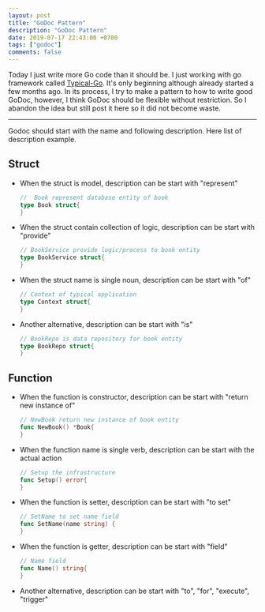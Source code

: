 ```yaml
---
layout: post
title: "GoDoc Pattern"
description: "GoDoc Pattern"
date: 2019-07-17 22:43:00 +0700
tags: ["godoc"]
comments: false
---
```


Today I just write more Go code than it should be. I just working with go framework called [Typical-Go](https://typical-go.github.io/). It's only beginning although already started a few months ago. In its process, I try to make a pattern to how to write good GoDoc, however, I think GoDoc should be flexible without restriction. So I abandon the idea but still post it here so it did not become waste. 

--- 

Godoc should start with the name and following description. Here list of description example. 

## Struct

- When the struct is model, description can be start with "represent"
    ```go
    //  Book represent database entity of book
    type Book struct{
    }
    ```
- When the struct contain collection of logic, description can be start with "provide"
    ```go
    // BookService provide logic/process to book entity
    type BookService struct{
    }
    ```
- When the struct name is single noun, description can be start with "of"
    ```go
    // Context of typical application
    type Context struct{
    }
    ```
- Another alternative, description can be start with "is"
    ```go
    // BookRepo is data repository for book entity
    type BookRepo struct{
    }
    ```

## Function

- When the function is constructor, description can be start with "return new instance of"
    ```go
    // NewBook return new instance of book entity
    func NewBook() *Book{
    }
    ```
- When the function name is single verb, description can be start with the actual action
    ```go
    // Setup the infrastructure
    func Setup() error{
    }
    ```
- When the function is setter, description can be start with "to set"
    ```go
    // SetName to set name field
    func SetName(name string) {
    }
    ```
- When the function is getter, description can be start with "field"
    ```go
    // Name field
    func Name() string{
    }
    ```
- Another alternative, description can be start with "to", "for", "execute", "trigger"
